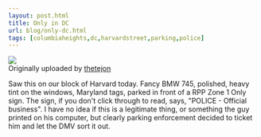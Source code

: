 ```yaml
---
layout: post.html
title: Only in DC
url: blog/only-dc.html
tags: [columbiaheights,dc,harvardstreet,parking,police]
---
```

[![](http://farm3.static.flickr.com/2691/4075537649_99df2b69ca_m.jpg)](http://www.flickr.com/photos/thetejon/4075537649/)  
Originally uploaded by [thetejon](http://www.flickr.com/people/thetejon/)

Saw this on our block of Harvard today. Fancy BMW 745, polished, heavy tint on the windows, Maryland tags, parked in front of a RPP Zone 1 Only sign. The sign, if you don't click through to read, says, "POLICE - Official business". I have no idea if this is a legitimate thing, or something the guy printed on his computer, but clearly parking enforcement decided to ticket him and let the DMV sort it out.   

